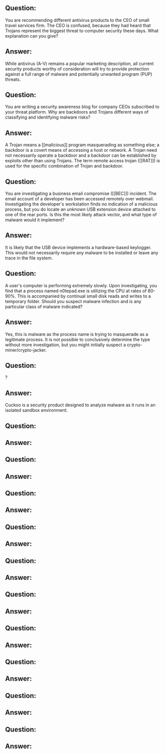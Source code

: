 ## Question:
You are recommending different antivirus products to the CEO of small travel services firm. The CEO is confused, because they had heard that Trojans represent the biggest threat to computer security these days. What explanation can you give?

## Answer:
While antivirus (A-V) remains a popular marketing description, all current security products worthy of consideration will try to provide protection against a full range of malware and potentially unwanted program (PUP) threats.
## Question:
You are writing a security awareness blog for company CEOs subscribed to your threat platform. Why are backdoors and Trojans different ways of classifying and identifying malware risks?

## Answer:
A Trojan means a [[malicious]] program masquerading as something else; a backdoor is a covert means of accessing a host or network. A Trojan need not necessarily operate a backdoor and a backdoor can be established by exploits other than using Trojans. The term remote access trojan ([[RAT]]) is used for the specific combination of Trojan and backdoor.
## Question:
You are investigating a business email compromise ([[BEC]]) incident. The email account of a developer has been accessed remotely over webmail. Investigating the developer's workstation finds no indication of a malicious process, but you do locate an unknown USB extension device attached to one of the rear ports. Is this the most likely attack vector, and what type of malware would it implement?
## Answer:
It is likely that the USB device implements a hardware-based keylogger. This would not necessarily require any malware to be installed or leave any trace in the file system.
## Question:
A user's computer is performing extremely slowly. Upon investigating, you find that a process named n0tepad.exe is utilizing the CPU at rates of 80-90%. This is accompanied by continual small disk reads and writes to a temporary folder. Should you suspect malware infection and is any particular class of malware indicated?
## Answer:
Yes, this is malware as the process name is trying to masquerade as a legitimate process. It is not possible to conclusively determine the type without more investigation, but you might initially suspect a crypto-miner/crypto-jacker.
## Question:
?
## Answer:
Cuckoo is a security product designed to analyze malware as it runs in an isolated sandbox environment.
## Question:

## Answer:

## Question:

## Answer:

## Question:

## Answer:

## Question:

## Answer:

## Question:

## Answer:

## Question:

## Answer:

## Question:

## Answer:

## Question:

## Answer:

## Question:

## Answer:

## Question:

## Answer: